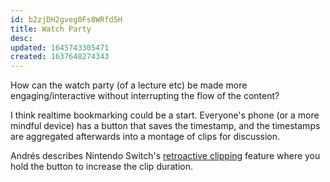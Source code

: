 ```yaml
---
id: b2zjDH2gveg0Fs8WRfd5H
title: Watch Party
desc:
updated: 1645743305471
created: 1637648274343
---
```


How can the watch party (of a lecture etc) be made more engaging/interactive without interrupting the flow of the content?

I think realtime bookmarking could be a start. Everyone's phone (or a more mindful device) has a button that saves the timestamp, and the timestamps are aggregated afterwards into a montage of clips for discussion.

Andrés describes Nintendo Switch's [retroactive clipping](https://www.nintendo.co.uk/Support/Nintendo-Switch/FAQ/How-to-Capture-and-Edit-Gameplay-Video-1294570.html) feature where you hold the button to increase the clip duration.
